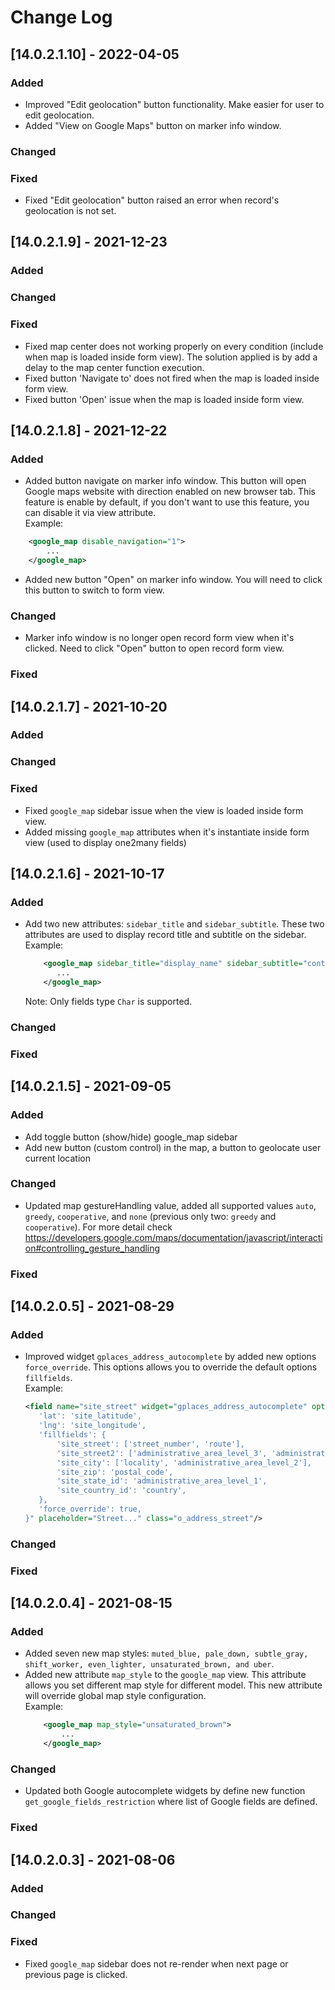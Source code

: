 # Change Log
## [14.0.2.1.10] - 2022-04-05
### Added
- Improved "Edit geolocation" button functionality. Make easier for user to edit geolocation.
- Added "View on Google Maps" button on marker info window.
### Changed
### Fixed
- Fixed "Edit geolocation" button raised an error when record's geolocation is not set.

## [14.0.2.1.9] - 2021-12-23
### Added
### Changed
### Fixed
- Fixed map center does not working properly on every condition (include when map is loaded inside form view). The solution applied is by add a delay to the map center function execution.
- Fixed button 'Navigate to' does not fired when the map is loaded inside form view.
- Fixed button 'Open' issue when the map is loaded inside form view.
## [14.0.2.1.8] - 2021-12-22
### Added
- Added button navigate on marker info window. This button will open Google maps website with direction enabled on new browser tab. This feature is enable by default, if you don't want to use this feature, you can disable it via view attribute.   
Example:
```xml
    <google_map disable_navigation="1">
        ...
    </google_map>
```
- Added new button "Open" on marker info window. You will need to click this button to switch to form view.
### Changed
- Marker info window is no longer open record form view when it's clicked. Need to click "Open" button to open record form view.
### Fixed


## [14.0.2.1.7] - 2021-10-20
### Added
### Changed
### Fixed
- Fixed `google_map` sidebar issue when the view is loaded inside form view.
- Added missing `google_map` attributes when it's instantiate inside form view (used to display one2many fields)

## [14.0.2.1.6] - 2021-10-17
### Added
- Add two new attributes: `sidebar_title` and `sidebar_subtitle`. These two attributes are used to display record title and subtitle on the sidebar.    
    Example:
    ```xml
        <google_map sidebar_title="display_name" sidebar_subtitle="contact_address">
           ...
        </google_map>
    ```
  Note: Only fields type `Char` is supported.
### Changed
### Fixed


## [14.0.2.1.5] - 2021-09-05
### Added
- Add toggle button (show/hide) google_map sidebar
- Add new button (custom control) in the map, a button to geolocate user current location
### Changed
- Updated map gestureHandling value, added all supported values `auto`, `greedy`, `cooperative`, and `none` (previous only two: `greedy` and `cooperative`). For more detail check https://developers.google.com/maps/documentation/javascript/interaction#controlling_gesture_handling
### Fixed

## [14.0.2.0.5] - 2021-08-29
### Added
- Improved widget `gplaces_address_autocomplete` by added new options `force_override`. This options allows you to override the default options `fillfields`.    
     Example:
     ```xml
     <field name="site_street" widget="gplaces_address_autocomplete" options="{
        'lat': 'site_latitude',
        'lng': 'site_longitude',
        'fillfields': {
            'site_street': ['street_number', 'route'],
            'site_street2': ['administrative_area_level_3', 'administrative_area_level_4', 'administrative_area_level_5'],
            'site_city': ['locality', 'administrative_area_level_2'],
            'site_zip': 'postal_code',
            'site_state_id': 'administrative_area_level_1',
            'site_country_id': 'country',
        },
        'force_override': true,
    }" placeholder="Street..." class="o_address_street"/>
     ```
### Changed
### Fixed

## [14.0.2.0.4] - 2021-08-15
### Added
- Added seven new map styles: `muted_blue, pale_down, subtle_gray, shift_worker, even_lighter, unsaturated_brown, and uber`.
- Added new attribute `map_style` to the `google_map` view. This attribute allows you set different map style for different model. This new attribute will override global map style configuration.    
    Example: 
    ```xml
        <google_map map_style="unsaturated_brown">
            ...
        </google_map>
    ```

### Changed    
-  Updated both Google autocomplete widgets by define new function `get_google_fields_restriction` where list of Google fields are defined.

### Fixed    

## [14.0.2.0.3] - 2021-08-06
### Added    

### Changed    

### Fixed
- Fixed `google_map` sidebar does not re-render when next page or previous page is clicked.
